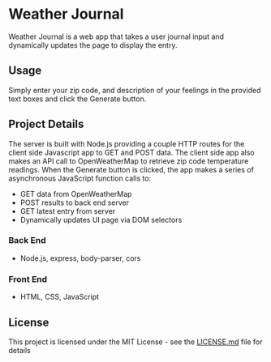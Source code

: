# Weather Journal

Weather Journal is a web app that takes a user journal input and dynamically updates the page to display the entry.

## Usage

Simply enter your zip code, and description of your feelings in the provided text boxes and click the Generate button.

## Project Details

The server is built with Node.js providing a couple HTTP routes for the client side Javascript app to GET and POST data.
The client side app also makes an API call to OpenWeatherMap to retrieve zip code temperature readings. 
When the Generate button is clicked, the app makes a series of asynchronous JavaScript function calls to:

- GET data from OpenWeatherMap
- POST results to back end server
- GET latest entry from server
- Dynamically updates UI page via DOM selectors 

### Back End

- Node.js, express, body-parser, cors

### Front End

- HTML, CSS, JavaScript

## License

This project is licensed under the MIT License - see the [LICENSE.md](LICENSE.md) file for details

